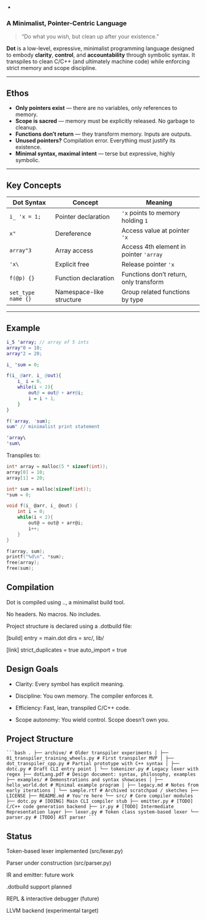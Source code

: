 # `.`  
### A Minimalist, Pointer-Centric Language

> “Do what you wish, but clean up after your existence.”

**Dot** is a low-level, expressive, minimalist programming language designed to embody **clarity**, **control**, and **accountability** through symbolic syntax. It transpiles to clean C/C++ (and ultimately machine code) while enforcing strict memory and scope discipline.

---

## Ethos

- **Only pointers exist** — there are no variables, only references to memory.
- **Scope is sacred** — memory must be explicitly released. No garbage to cleanup.
- **Functions don’t return** — they transform memory. Inputs are outputs.
- **Unused pointers?** Compilation error. Everything must justify its existence.
- **Minimal syntax, maximal intent** — terse but expressive, highly symbolic.

---

## Key Concepts

| Dot Syntax       | Concept                                 | Meaning                                  |
|------------------|-----------------------------------------|------------------------------------------|
| `i_ 'x = 1;`     | Pointer declaration                     | `'x` points to memory holding `1`        |
| `x"`            | Dereference                      | Access value at pointer `'x`             |
| `array"3`       | Array access                            | Access 4th element in pointer `'array`   |
| `'x\`           | Explicit free                           | Release pointer `'x`                     |
| `f(@p) {}`       | Function declaration                    | Functions don’t return, only transform   |
| `set_type name {}` | Namespace-like structure               | Group related functions by type          |

---

## Example

```dot
i_5 'array; // array of 5 ints
array"0 = 10;
array"2 = 20;

i_ 'sum = 0;

f(i_ @arr, i_ @out){
    i_ i = 0,
    while(i < 2){
        out@ = out@ + arr@i;
        i = i + 1,
    }
}

f('array, 'sum);
sum" // minimalist print statement

'array\
'sum\
```

Transpiles to:
```c
int* array = malloc(5 * sizeof(int));
array[0] = 10;
array[1] = 20;

int* sum = malloc(sizeof(int));
*sum = 0;

void f(i_ @arr, i_ @out) {
    int i = 0;
    while(i < 2){
        out@ = out@ + arr@i;
        i++;
    }
}

f(array, sum);
printf("%d\n", *sum);
free(array);
free(sum);
```

## Compilation

Dot is compiled using .., a minimalist build tool.

No headers. No macros. No includes.

Project structure is declared using a .dotbuild file:

[build]
entry = main.dot
dirs = src/, lib/

[link]
strict_duplicates = true
auto_import = true

## Design Goals

- Clarity: Every symbol has explicit meaning.

- Discipline: You own memory. The compiler enforces it.

- Efficiency: Fast, lean, transpiled C/C++ code.

- Scope autonomy: You wield control. Scope doesn’t own you.

## Project Structure

<pre lang="md"><code>```bash . ├── archive/ # Older transpiler experiments │ ├── 01_transpiler_training_wheels.py # First transpiler MVP │ ├── dot_transpiler_cpp.py # Partial prototype with C++ syntax │ ├── dotc.py # Draft CLI entry point │ └── tokenizer.py # Legacy lexer with regex ├── dotLang.pdf # Design document: syntax, philosophy, examples ├── examples/ # Demonstrations and syntax showcases │ ├── hello_world.dot # Minimal example program │ ├── legacy.md # Notes from early iterations │ └── sample.rtf # Archived scratchpad / sketches ├── LICENSE ├── README.md # You're here └── src/ # Core compiler modules ├── dotc.py # [DOING] Main CLI compiler stub ├── emitter.py # [TODO] C/C++ code generation backend ├── ir.py # [TODO] Intermediate Representation layer ├── lexer.py # Token class system-based lexer └── parser.py # [TODO] AST parser ``` </code></pre>

## Status

 Token-based lexer implemented (src/lexer.py)

 Parser under construction (src/parser.py)

 IR and emitter: future work

 .dotbuild support planned

 REPL & interactive debugger (future)

 LLVM backend (experimental target)


